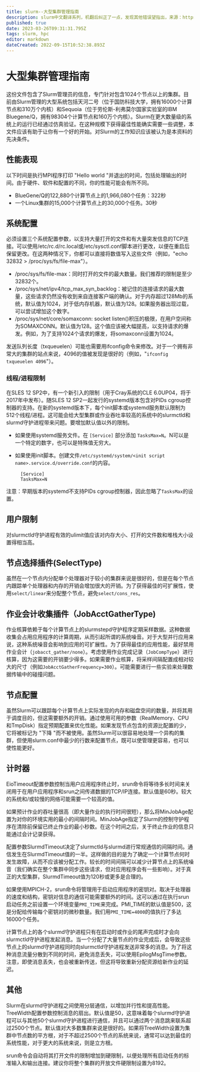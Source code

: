 ```yaml
---
title: slurm--大型集群管理指南
description: slurm中文翻译系列，机翻后纠正了一点，发现其他错误望指出，来源：https://github.com/SchedMD/slurm/blob/master/doc/html/big_sys.shtml
published: true
date: 2023-03-26T09:31:31.795Z
tags: slurm, hpc
editor: markdown
dateCreated: 2022-09-15T10:52:38.893Z
---
```


# 大型集群管理指南

这份文件包含了Slurm管理员的信息，专门针对包含1024个节点以上的集群。目前由Slurm管理的大型系统包括天河二号（位于国防科技大学，拥有16000个计算节点和310万个内核）和Sequoia（位于劳伦斯-利弗莫尔国家实验室的IBM Bluegene/Q，拥有98304个计算节点和160万个内核）。Slurm在更大数量级的系统上的运行已经通过仿真验证。在这种规模下获得最佳性能确实需要一些调整，本文件应该有助于让你有一个好的开始。对Slurm的工作知识应该被认为是本资料的先决条件。

## 性能表现

以下时间是执行MPI程序打印 "Hello world "并退出的时间，包括处理输出的时间。由于硬件、软件和配置的不同，你的性能可能会有所不同。

- BlueGene/Q的122,880个计算节点上的1,966,080个任务：322秒
- 一个Linux集群的15,000个计算节点上的30,000个任务。30秒

## 系统配置

必须设置三个系统配置参数，以支持大量打开的文件和有大量突发信息的TCP连接。可以使用/etc/rc.d/rc.local或/etc/sysctl.conf脚本进行更改，以便在重启后保留更改。在这两种情况下，你都可以直接将数值写入这些文件（例如，"echo 32832 > /proc/sys/fs/file-max"）。

- /proc/sys/fs/file-max：同时打开的文件的最大数量。我们推荐的限制是至少32832个。
- /proc/sys/net/ipv4/tcp_max_syn_backlog：被记住的连接请求的最大数量，这些请求仍然没有收到来自连接客户端的确认。对于内存超过128Mb的系统，默认值为1024，对于低内存机器，默认值为128。如果服务器出现过载，可以尝试增加这个数字。
- /proc/sys/net/core/somaxconn: socket listen()积压的极限，在用户空间称为SOMAXCONN。默认值为128。这个值应该被大幅提高，以支持请求的爆发。例如，为了支持1024个请求的爆发，将somaxconn设置为1024。

发送队列长度（txqueuelen）可能也需要用ifconfig命令来修改。对于一个拥有非常大的集群的站点来说，4096的值被发现是很好的（例如，"`ifconfig txqueuelen 4096`"）。

### 线程/进程限制

在SLES 12 SP2中，有一个新引入的限制（用于Cray系统的CLE 6.0UP04，将于2017年中发布）。随SLES 12 SP2一起发行的systemd版本包含对PIDs cgroup控制器的支持。在新的systemd版本下，每个init脚本或systemd服务默认限制为512个线程/进程。这可能会给大型集群或作业吞吐率较高的系统中的slurmctld和slurmd守护进程带来问题。要增加默认值以外的限制。

- 如果使用systemd服务文件。在 `[Service]` 部分添加 `TasksMax=N`。N可以是一个特定的数字，也可以是特殊值无穷大。

- 如果使用init脚本。创建文件`/etc/systemd/system/<init script name>.service.d/override.conf`的内容。

  ```
    [Service]
    TasksMax=N
  ```

注意：早期版本的systemd不支持PIDs cgroup控制器，因此忽略了`TasksMax`的设置。

## 用户限制

对slurmctld守护进程有效的ulimit值应该对内存大小、打开的文件数和堆栈大小设置得相当高。

## 节点选择插件(SelectType)

虽然在一个节点内分配单个处理器对于较小的集群来说是很好的，但是在每个节点内跟踪单个处理器和内存的开销会增加很大的开销。为了获得最佳的可扩展性，使用`select/linear`来分配整个节点，避免`select/cons_res`。

## 作业会计收集插件（JobAcctGatherType)

作业核算依赖于每个计算节点上的slurmstepd守护程序定期采样数据。这种数据收集会占用应用程序的计算周期，从而引起所谓的系统噪音。对于大型并行应用来说，这种系统噪音会影响到应用的可扩展性。为了获得最佳的应用性能，最好禁用作业会计（`jobacct_gather/none`）。考虑使用作业完成记录（`JobCompType`）进行核算，因为这需要的开销要少得多。如果需要作业核算，将采样间隔配置成相对较大的尺寸（例如`JobAcctGatherFrequency=300`）。可能需要进行一些实验来处理数据传输中的碰撞问题。

## 节点配置

虽然Slurm可以跟踪每个计算节点上实际发现的内存和磁盘空间的数量，并将其用于调度目的，但这需要额外的开销。通过使用可用的参数（RealMemory、CPU和TmpDisk）指定预期配置来优化性能。如果发现节点包含的资源比配置的少，它将被标记为 "下降 "而不被使用。虽然Slurm可以很容易地处理一个异构的集群，但使用slurm.conf中最少的行数来配置节点，既可以使管理更容易，也可以使性能更好。

## 计时器

EioTimeout配置参数控制当用户应用程序终止时，srun命令将等待多长时间来关闭用于在用户应用程序和srun之间传递数据的TCP/IP连接。默认值是60秒。较大的系统和/或较慢的网络可能需要一个较高的值。

如果预计作业的吞吐量很高（即大量作业的执行时间很短），那么将MinJobAge配置为对你的环境实用的最小的间隔时间。MinJobAge指定了Slurm的控制守护程序在清除前保留已终止作业的最小秒数。在这个时间之后，关于终止作业的信息只能通过会计记录获得。

配置参数SlurmdTimeout决定了slurmctld与slurmd进行常规通信的间隔时间。通信发生在SlurmdTimeout值的一半。这样做的目的是为了确定一个计算节点何时发生故障，从而不应该被分配工作。较长的时间间隔可以减少计算节点上的系统噪音（我们确实在整个集群中同步这些请求，但对应用程序会有一些影响）。对于真正的大型集群，SlurmdTimeout值为120秒或更多是合理的。

如果使用MPICH-2，srun命令将管理用于启动应用程序的密钥对。取决于处理器的速度和结构，密钥对信息的通信可能需要额外的时间。这可以通过在执行srun启动任务之前设置一个环境变量`PMI_TIME`来完成。PMI_TIME的默认值是500，这是分配给传输每个密钥对的微秒数量。我们用`PMI_TIME=4000`的值执行了多达16000个任务。

计算节点上的各个slurmd守护进程只有在启动时或作业的尾声完成时才会向slurmctld守护进程发起消息。当一个分配了大量节点的作业完成后，会导致这些节点上的slurmd守护进程同时向slurmctld守护进程发送非常多的消息。为了将这种消息流量分散到不同的时间，避免消息丢失，可以使用EpilogMsgTime参数。注意，即使消息丢失，也会被重新传送，但这将导致重新分配资源给新作业的延迟。

## 其他

Slurm在slurmd守护进程之间使用分层通信，以增加并行性和提高性能。TreeWidth配置参数控制消息的扇出。默认值是50，这意味着每个slurmd守护进程可以与其他50个slurmd守护进程进行通信，并且可以通过两个消息跳来联系超过2500个节点。默认值对大多数集群来说是很好的。如果将TreeWidth设置为集群中节点数的平方根，对于不超过2500个节点的系统来说，通常可以达到最佳的系统性能，对于更大的系统来说，则是立方根。

srun命令会自动将其打开文件的限制增加到硬限制，以便处理所有启动任务的标准输入和输出连接。建议你将整个集群的开放文件硬限制设置为8192。